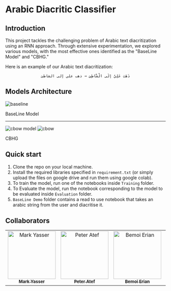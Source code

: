 # Arabic Diacritic Classifier

## Introduction

This project tackles the challenging problem of Arabic text diacritization using an RNN approach. Through extensive experimentation, we explored various models, with the most effective ones identified as the "BaseLine Model" and "CBHG."

Here is an example of our Arabic text diacritization:

<p align="center"><code>ذَهَبَ عَلِيٌ إلَى الْشَّاطِئِ → ذهب علي إلى الشاطئ</code></p>

## Models Architecture
![baseline](https://github.com/markyasser/Arabic-Diacritic-Classifier/assets/82395903/1ca08ad9-d3c1-4289-b413-8415f3ff4980)

BaseLine Model
<hr>

![cbow model](https://github.com/markyasser/Arabic-Diacritic-Classifier/assets/82395903/dcd80b4d-d39f-4b89-b0cc-317162b0ab05)
![cbow](https://github.com/markyasser/Arabic-Diacritic-Classifier/assets/82395903/e6453f25-84fd-4d00-9081-eb4c8294021f)

CBHG

## Quick start


1. Clone the repo on your local machine.
2. Install the required libraries specified in `requirement.txt` (or simply upload the files on google drive and run them using google colab).
3. To train the model, run one of the notebooks inside `Training` folder.
4. To Evaluate the model, run the notebook corresponding to the model to be evaluated inside `Evaluation` folder.
5. `BaseLine Demo` folder contains a read to use notebook that takes an arabic string from the user and diacritise it.

## Collaborators

<table>
<tr>
    <td align="center">
        <a href="https://github.com/markyasser">
            <img src="https://avatars.githubusercontent.com/u/82395903?v=4" width="150;" alt="Mark Yasser"/>
            <br />
            <sub><b>Mark Yasser</b></sub>
        </a>
    </td>
    <td align="center">
        <a href="https://github.com/EngPeterAtef">
            <img src="https://avatars.githubusercontent.com/u/75852529?v=4" width="150;" alt="Peter Atef"/>
            <br />
            <sub><b>Peter Atef</b></sub>
        </a>
    </td>
    <td align="center">
        <a href="https://github.com/bemoierian">
            <img src="https://avatars.githubusercontent.com/u/72103362?v=4" width="150;" alt="Bemoi Erian"/>
            <br />
            <sub><b>Bemoi Erian</b></sub>
        </a>
    </td>
    <td align="center">
        <a href="https://github.com/doaa281">
            <img src="https://avatars.githubusercontent.com/u/65799105?v=4" width="150;" alt="Doaa Ashraf"/>
            <br />
            <sub><b>Doaa Ashraf</b></sub>
        </a>
    </td>
  </tr>
</table>
